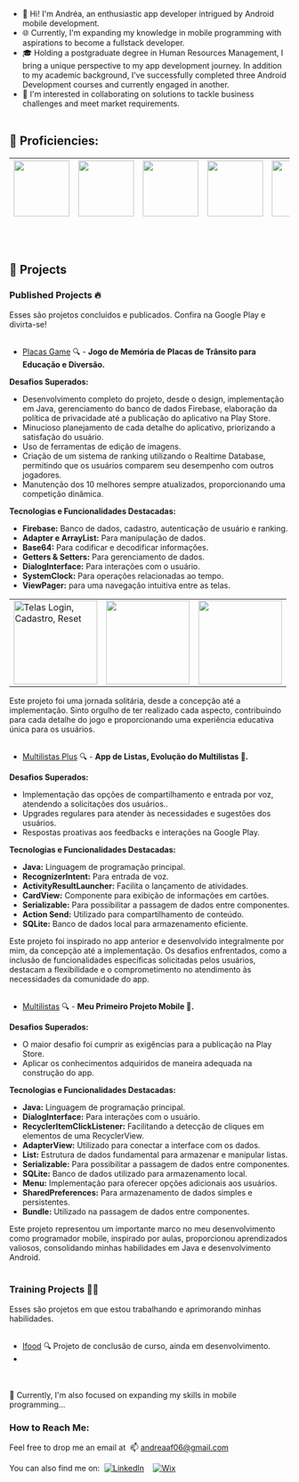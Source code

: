 - 👋 Hi! I'm Andréa, an enthusiastic app developer intrigued by Android mobile development.
- 🌐 Currently, I'm expanding my knowledge in mobile programming with aspirations to become a fullstack developer.
- 🎓 Holding a postgraduate degree in Human Resources Management, I bring a unique perspective to my app development journey. In addition to my academic background, I've successfully completed three Android Development courses and currently engaged in another.
- 💞️ I'm interested in collaborating on solutions to tackle business challenges and meet market requirements.
<br><br>
## 🚀 Proficiencies:
| <img width='100' height='100' src="https://cdn.jsdelivr.net/gh/devicons/devicon/icons/androidstudio/androidstudio-original-wordmark.svg" /> | <img width='100' height='100' src="https://cdn.jsdelivr.net/gh/devicons/devicon/icons/kotlin/kotlin-original-wordmark.svg" /> | <img width='100' height='100' src="https://cdn.jsdelivr.net/gh/devicons/devicon/icons/java/java-original-wordmark.svg" /> | <img width='100' height='100' src="https://cdn.jsdelivr.net/gh/devicons/devicon/icons/sqlite/sqlite-original-wordmark.svg" /> | <img width='100' height='100' src="https://cdn.jsdelivr.net/gh/devicons/devicon/icons/mysql/mysql-original-wordmark.svg" /> | <img width='100' height='100' src="https://cdn.jsdelivr.net/gh/devicons/devicon/icons/firebase/firebase-plain-wordmark.svg" /> |
| --- | --- | --- | --- | --- | --- |

<br><br>
## 📂 Projects 
### Published Projects 🔥
Esses são projetos concluídos e publicados. Confira na Google Play e divirta-se!<br><br>
- [Placas Game](https://play.google.com/store/apps/details?id=com.deiapp.plakasgame) 🔍 - **Jogo de Memória de Placas de Trânsito para Educação e Diversão.**<br>
  
**Desafios Superados:**
  - Desenvolvimento completo do projeto, desde o design, implementação em Java, gerenciamento do banco de dados Firebase, elaboração da política de privacidade até a publicação do aplicativo na Play Store.
  - Minucioso planejamento de cada detalhe do aplicativo, priorizando a satisfação do usuário.
  - Uso de ferramentas de edição de imagens.
  - Criação de um sistema de ranking utilizando o Realtime Database, permitindo que os usuários comparem seu desempenho com outros jogadores.
  - Manutenção dos 10 melhores sempre atualizados, proporcionando uma competição dinâmica.

**Tecnologias e Funcionalidades Destacadas:**
  - **Firebase:** Banco de dados, cadastro, autenticação de usuário e ranking. 
  - **Adapter e ArrayList:** Para manipulação de dados.
  - **Base64:** Para codificar e decodificar informações.
  - **Getters & Setters:** Para gerenciamento de dados.
  - **DialogInterface:** Para interações com o usuário.
  - **SystemClock:** Para operações relacionadas ao tempo.
  - **ViewPager:** para uma navegação intuitiva entre as telas.<br>
  
  <table>
  <tr>
    <td><img src="https://github.com/DeiaApps/DeiaApps/blob/main/cadastro%20login%20reset.gif" alt="Telas Login, Cadastro, Reset" width="150"/></td>
    <td><img src="https://github.com/DeiaApps/DeiaApps/blob/main/jogo.gif"width="150"/></td>
    <td><img src="https://github.com/DeiaApps/DeiaApps/blob/main/login%20logout%20sobre%20ajuda%20record.gif" width="150"/></td>
  </tr> 
  </table>
  
Este projeto foi uma jornada solitária, desde a concepção até a implementação.
Sinto orgulho de ter realizado cada aspecto, contribuindo para cada detalhe do jogo e proporcionando uma experiência educativa única para os usuários.
<br><br>

- [Multilistas Plus](https://play.google.com/store/apps/details?id=com.deiaapp.multilistasplus) 🔍 - **App de Listas, Evolução do Multilistas 🚀.**<br>
  
**Desafios Superados:**
  - Implementação das opções de compartilhamento e entrada por voz, atendendo a solicitações dos usuários..
  - Upgrades regulares para atender às necessidades e sugestões dos usuários.
  - Respostas proativas aos feedbacks e interações na Google Play.

**Tecnologias e Funcionalidades Destacadas:**
  - **Java:** Linguagem de programação principal. 
  - **RecognizerIntent:** Para entrada de voz.
  - **ActivityResultLauncher:** Facilita o lançamento de atividades.
  - **CardView:** Componente para exibição de informações em cartões.
  - **Serializable:** Para possibilitar a passagem de dados entre componentes.
  - **Action Send:** Utilizado para compartilhamento de conteúdo.
  - **SQLite:** Banco de dados local para armazenamento eficiente.<br>

  Este projeto foi inspirado no app anterior e desenvolvido integralmente por mim, da concepção até a implementação. Os desafios enfrentados, como a inclusão de funcionalidades específicas solicitadas pelos usuários, destacam a flexibilidade e o comprometimento no atendimento às necessidades da comunidade do app.
<br><br> 

- [Multilistas](https://play.google.com/store/apps/details?id=com.deiapp.listastarefas) 🔍 - **Meu Primeiro Projeto Mobile 📱.**<br>
  
**Desafios Superados:**
  - O maior desafio foi cumprir as exigências para a publicação na Play Store.
  - Aplicar os conhecimentos adquiridos de maneira adequada na construção do app.

**Tecnologias e Funcionalidades Destacadas:**
  - **Java:** Linguagem de programação principal. 
  - **DialogInterface:** Para interações com o usuário.
  - **RecyclerItemClickListener:** Facilitando a detecção de cliques em elementos de uma RecyclerView.
  - **AdapterView:** Utilizado para conectar a interface com os dados.
  - **List:** Estrutura de dados fundamental para armazenar e manipular listas.
  - **Serializable:** Para possibilitar a passagem de dados entre componentes.
  - **SQLite:** Banco de dados utilizado para armazenamento local.
  - **Menu:** Implementação para oferecer opções adicionais aos usuários.
  - **SharedPreferences:** Para armazenamento de dados simples e persistentes.
  - **Bundle:** Utilizado na passagem de dados entre componentes.<br>

  Este projeto representou um importante marco no meu desenvolvimento como programador mobile, inspirado por aulas, proporcionou aprendizados valiosos, consolidando minhas habilidades em Java e desenvolvimento Android.
<br><br>
### Training Projects 👩‍💻
Esses são projetos em que estou trabalhando e aprimorando minhas habilidades.<br><br>
- [Ifood](https://github.com/DeiaApps/Ifood) 🔍 Projeto de conclusão de curso, ainda em desenvolvimento.
- 
<br><br>
🌱 Currently, I'm also focused on expanding my skills in mobile programming...

### How to Reach Me:
Feel free to drop me an email at&nbsp;
📫 [andreaaf06@gmail.com](mailto:andreaaf06@gmail.com)

You can also find me on:&nbsp;
[![LinkedIn](https://img.shields.io/badge/LinkedIn-0077B5?style=for-the-badge&logo=linkedin&logoColor=white)](https://www.linkedin.com/in/andreaafonseca/)
&nbsp;&nbsp;
[![Wix](https://img.shields.io/badge/Wix-000?style=for-the-badge&logo=wix&logoColor=white)](https://andreaafonseca.wixsite.com/deiaapp)


<!---
DeiaApps/DeiaApps is a ✨ special ✨ repository because its `README.md` (this file) appears on your GitHub profile.
You can click the Preview link to take a look at your changes.
--->
